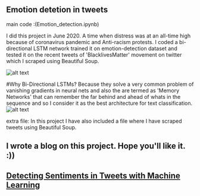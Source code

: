 ## Emotion detetion in tweets
main code :(Emotion_detection.ipynb)



I did this project in June 2020. A time when distress was at an all-time high because of coronavirus pandemic and Anti-racism protests.
   I coded a bi-directional LSTM network trained it on emotion-detection dataset and tested it on the recent tweets of 'BlacklivesMatter' movement on twitter  which I scraped using Beautiful Soup. 
   
![alt text](https://i.ytimg.com/vi/1gQ6uG5Ujiw/maxresdefault.jpg)


#Why Bi-Directional LSTMs?
Because they solve  a very common problem of vanishing gradients in neural nets and also the are termed as 'Memory Networks' that can remember the far behind and ahead of whats in the sequence and so I consider it as the best architecture for text classification.
 ![alt text](https://i.stack.imgur.com/iIiYO.png)

extra file: In this project I have also included a file where I have scraped  tweets using Beautiful Soup.

## I wrote a blog on this project. Hope you'll like it. :))

## [Detecting Sentiments in Tweets with Machine Learning](https://kaifkohari10.medium.com/detecting-sentiments-in-tweets-with-machine-learning-376a5010b4dc)

